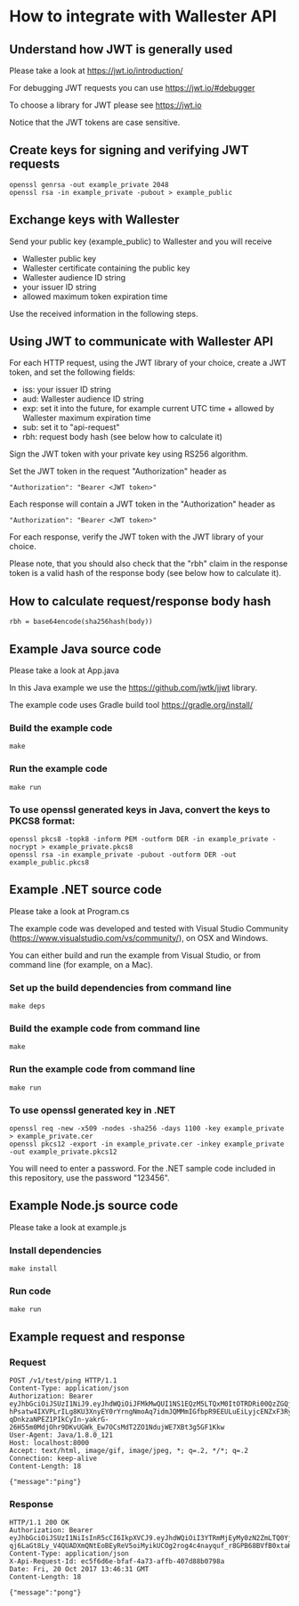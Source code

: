 # How to integrate with Wallester API

## Understand how JWT is generally used

Please take a look at https://jwt.io/introduction/ 

For debugging JWT requests you can use https://jwt.io/#debugger

To choose a library for JWT please see https://jwt.io

Notice that the JWT tokens are case sensitive.


## Create keys for signing and verifying JWT requests

	openssl genrsa -out example_private 2048
	openssl rsa -in example_private -pubout > example_public


## Exchange keys with Wallester

Send your public key (example_public) to Wallester and you will receive
- Wallester public key
- Wallester certificate containing the public key
- Wallester audience ID string
- your issuer ID string
- allowed maximum token expiration time

Use the received information in the following steps.


## Using JWT to communicate with Wallester API

For each HTTP request, using the JWT library of your choice,
create a JWT token, and set the following fields:

- iss: your issuer ID string
- aud: Wallester audience ID string
- exp: set it into the future, for example current UTC time + allowed by Wallester maximum expiration time
- sub: set it to "api-request"
- rbh: request body hash (see below how to calculate it)

Sign the JWT token with your private key using RS256 algorithm.

Set the JWT token in the request "Authorization" header as

	"Authorization": "Bearer <JWT token>"

Each response will contain a JWT token in the "Authorization" header as

	"Authorization": "Bearer <JWT token>"

For each response, verify the JWT token with the JWT library of your choice.

Please note, that you should also check that the "rbh" claim in the response
token is a valid hash of the response body (see below how to calculate it).


## How to calculate request/response body hash

	rbh = base64encode(sha256hash(body))


## Example Java source code

Please take a look at App.java

In this Java example we use the https://github.com/jwtk/jjwt library.

The example code uses Gradle build tool https://gradle.org/install/

### Build the example code

	make

### Run the example code

	make run

### To use openssl generated keys in Java, convert the keys to PKCS8 format:

	openssl pkcs8 -topk8 -inform PEM -outform DER -in example_private -nocrypt > example_private.pkcs8
	openssl rsa -in example_private -pubout -outform DER -out example_public.pkcs8


## Example .NET source code

Please take a look at Program.cs

The example code was developed and tested with Visual Studio Community
(https://www.visualstudio.com/vs/community/), on OSX and Windows.

You can either build and run the example from Visual Studio, or from
command line (for example, on a Mac).

### Set up the build dependencies from command line

	make deps

### Build the example code from command line

	make

### Run the example code from command line

	make run

### To use openssl generated key in .NET

	openssl req -new -x509 -nodes -sha256 -days 1100 -key example_private > example_private.cer
	openssl pkcs12 -export -in example_private.cer -inkey example_private -out example_private.pkcs12

You will need to enter a password. For the .NET sample code included in this repository,
use the password "123456".

## Example Node.js source code

Please take a look at example.js

### Install dependencies

	make install

### Run code

	make run

## Example request and response

### Request

```
POST /v1/test/ping HTTP/1.1
Content-Type: application/json
Authorization: Bearer eyJhbGciOiJSUzI1NiJ9.eyJhdWQiOiJFMkMwQUI1NS1EQzM5LTQxM0ItOTRDRi00QzZGQjJDRUU2RjAiLCJzdWIiOiJhcGktcmVxdWVzdCIsImlzcyI6IjdhNGYyMTIzLTM3ZmYtNDRiMy05MDI4LTM3NDdmNGU5M2IxYyIsInJiaCI6IkN1cFgwOVh3L1dVaUM4WVdzeUpsOVJVZ0F0Ylk5Tm1WYzA1QndRR1hremM9IiwiZXhwIjoxNTA4NTA3MjUxLCJpYXQiOjE1MDg1MDcxOTF9.Zn4y5Y09BZT4KrScGYw3K2zKLjEYgfxK20ZdvRYGFgaGj9V5ZZbnY1_nJ_u5xBh4ncoyaO6eaA0YqOjZ-hPsatw4IXVPLrILg8KU3XnyEY0rYrngNmoAq7idmJQMMmIGfbpR9EEULuEiLyjcENZxF3RyVmL_Ajy8qfoTFtewAbEOLLR1wnbuNFm534DbVnlvXI9_49sEx15Q9fUzn_AjEdjfYFCBBjM8krysswckxzRtZNJP70miCYProRv6EOTQCOPIBk-qDnkzaNPEZ1PIkCyIn-yakrG-26H55m0MdjOhr9DKvUGWk_Ew7OCsMdT2ZO1NdujWE7XBt3g5GF1Kkw
User-Agent: Java/1.8.0_121
Host: localhost:8000
Accept: text/html, image/gif, image/jpeg, *; q=.2, */*; q=.2
Connection: keep-alive
Content-Length: 18

{"message":"ping"}
```

### Response

```
HTTP/1.1 200 OK
Authorization: Bearer eyJhbGciOiJSUzI1NiIsInR5cCI6IkpXVCJ9.eyJhdWQiOiI3YTRmMjEyMy0zN2ZmLTQ0YjMtOTAyOC0zNzQ3ZjRlOTNiMWMiLCJleHAiOjE1MDg1MDcxOTYsImp0aSI6ImQ5MmRjYjBjLTY1Y2UtNGIwMS1iOGU3LWJkY2NlYjI5MDZmMiIsImlhdCI6MTUwODUwNzE5MSwiaXNzIjoiRTJDMEFCNTUtREMzOS00MTNCLTk0Q0YtNEM2RkIyQ0VFNkYwIiwibmJmIjoxNTA4NTA3MTkxLCJzdWIiOiJhcGktcmVxdWVzdCIsInJiaCI6IlUxNFBma1ZpTnl3aVluTjdWZEpRdUtEOFRUN1VJMy9Bc2pwenNHS3RaRnc9In0.vZyRq_1miiETTNDzIT5JJhd_Xs28wKUKlERYnOLkgWsHcLHkUdgSebRYOsbAIlhrhnOBgIzRmA6W1jBf0Dep48jOC8o7pqoRleEV_lCkrM9Xdxf-qj6LaGt8Ly_V4QUADXmQNtEoBEyReV5oiMyikUCOg2rog4c4nayquf_r8GPB68BVfB0xtaKgaBLoadX7jX4O2L0mLHdk0OA8dFmDDwScCkXdVE7MlySWGwWbjm480l15QP1bc_Kg4RiN1iqb7MI17jO5KyORZ1PR4l_0hlUem2heeXuBiwqXFNZGF1hBSLgYyS4rnZP03TjD8Jcz4EZ85nWbybVTVeoC5BSs2Q
Content-Type: application/json
X-Api-Request-Id: ec5f6d6e-bfaf-4a73-affb-407d88b0798a
Date: Fri, 20 Oct 2017 13:46:31 GMT
Content-Length: 18

{"message":"pong"}
```

